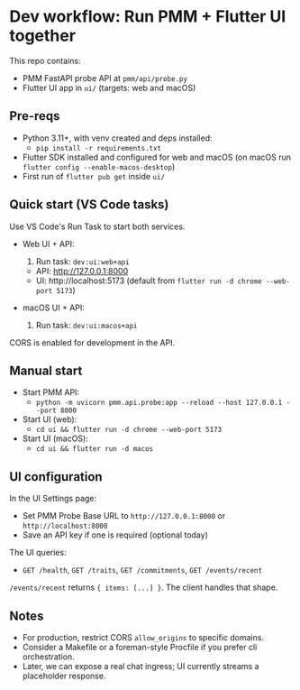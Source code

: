 # Dev workflow: Run PMM + Flutter UI together

This repo contains:
- PMM FastAPI probe API at `pmm/api/probe.py`
- Flutter UI app in `ui/` (targets: web and macOS)

## Pre-reqs
- Python 3.11+, with venv created and deps installed:
  - `pip install -r requirements.txt`
- Flutter SDK installed and configured for web and macOS (on macOS run `flutter config --enable-macos-desktop`)
- First run of `flutter pub get` inside `ui/`

## Quick start (VS Code tasks)
Use VS Code's Run Task to start both services.

- Web UI + API:
  1) Run task: `dev:ui:web+api`
  - API: http://127.0.0.1:8000
  - UI:  http://localhost:5173 (default from `flutter run -d chrome --web-port 5173`)

- macOS UI + API:
  1) Run task: `dev:ui:macos+api`

CORS is enabled for development in the API.

## Manual start
- Start PMM API:
  - `python -m uvicorn pmm.api.probe:app --reload --host 127.0.0.1 --port 8000`
- Start UI (web):
  - `cd ui && flutter run -d chrome --web-port 5173`
- Start UI (macOS):
  - `cd ui && flutter run -d macos`

## UI configuration
In the UI Settings page:
- Set PMM Probe Base URL to `http://127.0.0.1:8000` or `http://localhost:8000`
- Save an API key if one is required (optional today)

The UI queries:
- `GET /health`, `GET /traits`, `GET /commitments`, `GET /events/recent`

`/events/recent` returns `{ items: [...] }`. The client handles that shape.

## Notes
- For production, restrict CORS `allow_origins` to specific domains.
- Consider a Makefile or a foreman-style Procfile if you prefer cli orchestration.
- Later, we can expose a real chat ingress; UI currently streams a placeholder response.
